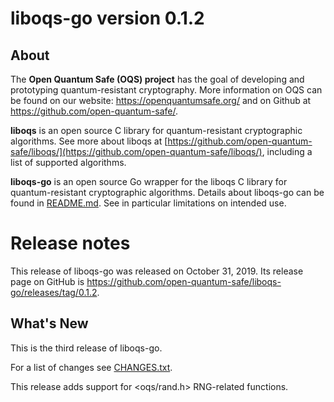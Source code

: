 liboqs-go version 0.1.2
=======================

About
-----

The **Open Quantum Safe (OQS) project** has the goal of developing and prototyping quantum-resistant cryptography.  More information on OQS can be found on our website: https://openquantumsafe.org/ and on Github at https://github.com/open-quantum-safe/.  

**liboqs** is an open source C library for quantum-resistant cryptographic algorithms.  See more about liboqs at [https://github.com/open-quantum-safe/liboqs/](https://github.com/open-quantum-safe/liboqs/), including a list of supported algorithms.

**liboqs-go** is an open source Go wrapper for the liboqs C library for quantum-resistant cryptographic algorithms.  Details about liboqs-go can be found in [README.md](https://github.com/open-quantum-safe/liboqs-go/blob/master/README.md).  See in particular limitations on intended use.

Release notes
=============

This release of liboqs-go was released on October 31, 2019. Its release page on GitHub is https://github.com/open-quantum-safe/liboqs-go/releases/tag/0.1.2.

What's New
----------

This is the third release of liboqs-go. 

For a list of changes see [CHANGES.txt](https://github.com/open-quantum-safe/liboqs-go/blob/master/CHANGES.txt).

This release adds support for \<oqs/rand.h\> RNG-related functions.
